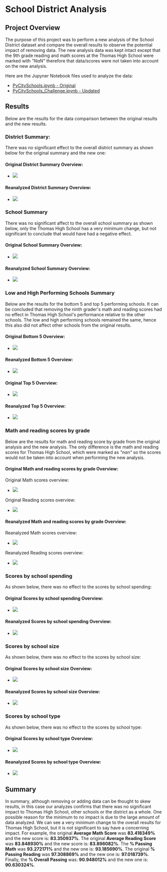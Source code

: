 # School District Analysis

## Project Overview
The purpose of this project was to perform a new analysis of the School District dataset and compare the overall results to observe the potential impact of removing data.  The new analysis data was kept intact except that the 9th grade reading and math scores at the Thomas High School were marked with _"NaN"_ therefore that data/scores were not taken into account on the new analysis.

Here are the Jupyner Notebook files used to analyze the data:
  - [PyCitySchools.ipynb - Original](https://github.com/eldarias/School_District_Analysis/blob/main/PyCitySchools.ipynb)
  - [PyCitySchools_Challenge.ipynb - Updated](https://github.com/eldarias/School_District_Analysis/blob/main/PyCitySchools_Challenge.ipynb)

## Results
Below are the results for the data comparison between the original results and the new results.

### District Summary:
There was no significant effect to the overall district summary as shown below for the original summary and the new one:

#### Original District Summary Overview:
- <image src="./analysis/images/District_Summary_Overview_original.png">

#### Reanalyzed District Summary Overview:
- <image src="./analysis/images/District_Summary_Overview_Reanalyzed.png">


### School Summary
There was no significant affect to the overall school summary as shown below, only the Thomas High School has a very minimum change, but not significant to conclude that would have had a negative effect.

#### Original School Summary Overview:
- <image src="./analysis/images/Per_School_Summary_Overview_original.png">

#### Reanalyzed School Summary Overview:
- <image src="./analysis/images/Per_School_Summary_Overview_Reanalyzed.png">


### Low and High Performing Schools Summary
Below are the results for the bottom 5 and top 5 performing schools.  It can be concluded that removing the ninth grader's math and reading scores had no effect in Thomas High School's performance relative to the other schools.  The low and high performing schools remained the same, hence this also did not affect other schools from the original results.

#### Original Bottom 5 Overview:
- <image src="./analysis/images/Bottom5_LowPerformingSchools_original.png">

#### Reanalyzed Bottom 5 Overview:
- <image src="./analysis/images/Bottom5_LowPerformingSchools_Reanalyzed.png">

#### Original Top 5 Overview:
- <image src="./analysis/images/Top5_HighPerformingSchools_original.png">

#### Reanalyzed Top 5 Overview:
- <image src="./analysis/images/Top5_HighPerformingSchools_Reanalyzed.png">


### Math and reading scores by grade
Below are the results for math and reading score by grade from the original analysis and the new analysis.  The only difference is the math and reading scores for Thomas High School, which were marked as _"nan"_ so the scores would not be taken into account when performing the new analysis.

#### Original Math and reading scores by grade Overview:
Original Math scores overview:
- <image src="./analysis/images/MathScoresbyGrade_original.png">

Original Reading scores overview:
- <image src="./analysis/images/ReadingScoresbyGrade_original.png">

#### Reanalyzed Math and reading scores by grade Overview:
Reanalyzed Math scores overview:
- <image src="./analysis/images/MathScoresbyGrade_Reanalyzed.png">

Reanalyzed Reading scores overview:
- <image src="./analysis/images/ReadingScoresbyGrade_Reanalyzed.png">


### Scores by school spending
As shown below, there was no effect to the scores by school spending:

#### Original Scores by school spending Overview:
- <image src="./analysis/images/ScoresbySchoolSpending_original.png">

#### Reanalyzed Scores by school spending Overview:
- <image src="./analysis/images/ScoresbySchoolSpending_Reanalyzed.png">


### Scores by school size
As shown below, there was no effect to the scores by school size:

#### Original Scores by school size Overview:
- <image src="./analysis/images/ScoresbySchoolSize_original.png">

#### Reanalyzed Scores by school size Overview:
- <image src="./analysis/images/ScoresbySchoolSize_Reanalyzed.png">


### Scores by school type
As shown below, there was no effect to the scores by school type:

#### Original Scores by school type Overview:
- <image src="./analysis/images/ScoresbySchoolType_original.png">

#### Reanalyzed Scores by school type Overview:
- <image src="./analysis/images/ScoresbySchoolType_Reanalyzed.png">



## Summary
In summary, although removing or adding data can be thought to skew results, in this case our analyzes confirms that there was no significant impact to Thomas High School, other schools or the district as a whole.  One possible reason for the minimum to no impact is due to the large amount of data analyzed.  We can see a very minimum change to the overall results for Thomas High School, but it is not significant to say have a concerning impact.  For example, the original **Average Math Score** was **83.418349%** and the new score is: **83.350937%**.  The original **Average Reading Score** was **83.848930%** and the new score is: **83.896082%**.  The **% Passing Math** was **93.272171%** and the new one is: **93.185690%**.  The original **% Passing Reading** was **97.308869%** and the new one is: **97.018739%**.  Finally, the **% Overall Passing** was: **90.948012%** and the new one is: **90.630324%**.


